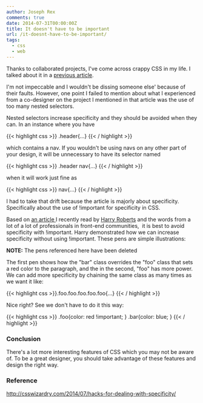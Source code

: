 ```yaml
---
author: Joseph Rex
comments: true
date: 2014-07-31T00:00:00Z
title: It doesn't have to be important
url: /it-doesnt-have-to-be-important/
tags:
  - css
  - web
---
```


Thanks to collaborated projects, I've come across crappy CSS in my life. I talked about it in a [previous article][1].

I'm not impeccable and I wouldn't be dissing someone else' because of their faults. However, one point I failed to mention about what I experienced from a co-designer on the project I mentioned in that article was the use of too many nested selectors.

Nested selectors increase specificity and they should be avoided when they can. In an instance where you have
<!--more-->

{{< highlight css >}} .header{...} {{< / highlight >}}

which contains a nav. If you wouldn't be using navs on any other part of your design, it will be unnecessary to have its selector named

{{< highlight css >}}
.header nav{...}
{{< / highlight >}}

when it will work just fine as

{{< highlight css >}}
nav{...}
{{< / highlight >}}

I had to take that drift because the article is majorly about specificity. Specifically about the use of !important for specificity in CSS.

Based on <a href="http://csswizardry.com/2014/07/hacks-for-dealing-with-specificity/" target="_blank">an article </a>I recently read by <a href="http://twitter.com/csswizardry" target="_blank">Harry Roberts</a> and the words from a lot of a lot of professionals in front-end communities,  it is best to avoid specificity with !important. Harry demonstrated how we can increase specificity without using !important. These pens are simple illustrations:

<p class="note">
<strong>NOTE:</strong> The pens referenced here have been deleted
</p>
  
The first pen shows how the "bar" class overrides the "foo" class that sets a red color to the paragraph, and the in the second, "foo" has more power. We can add more specificity by chaining the same class as many times as we want it like:

{{< highlight css >}}.foo.foo.foo.foo.foo{...} {{< / highlight >}}

Nice right? See we don't have to do it this way:

{{< highlight css >}}
.foo{color: red !important; }
.bar{color: blue; }
{{< / highlight >}}

### Conclusion

There's a lot more interesting features of CSS which you may not be aware of. To be a great designer, you should take advantage of these features and design the right way.

### Reference

<a href="http://csswizardry.com/2014/07/hacks-for-dealing-with-specificity/" target="_blank">http://csswizardry.com/2014/07/hacks-for-dealing-with-specificity/</a>

 [1]: /collaborated-projects-are-good-and-bad/
